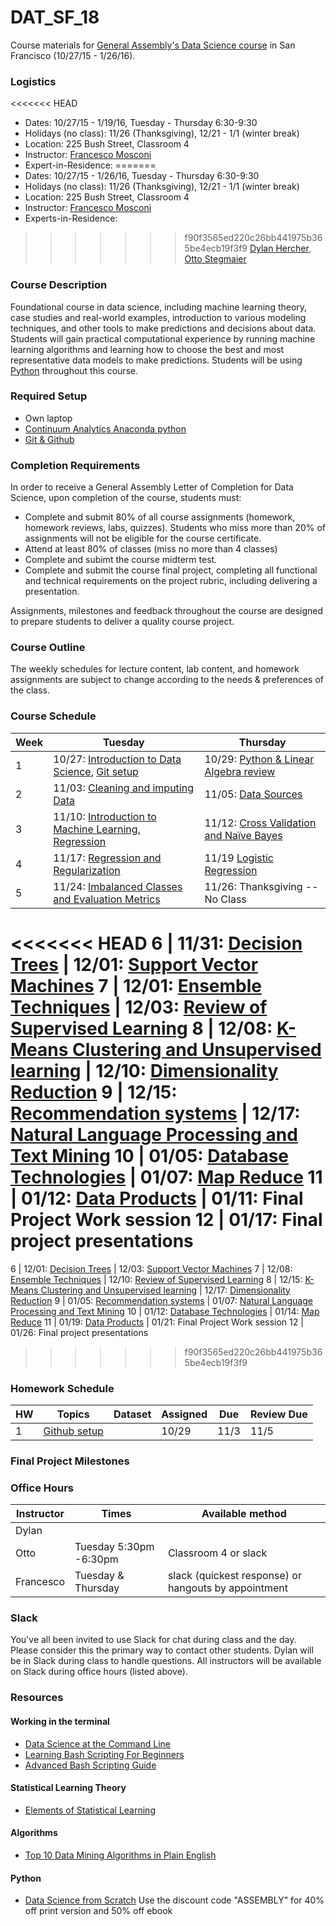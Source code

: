 # DAT_SF_18

Course materials for [General Assembly's Data Science course](https://generalassemb.ly/education/data-science/san-francisco) in San Francisco (10/27/15 - 1/26/16).

### Logistics

<<<<<<< HEAD
- Dates: 10/27/15 - 1/19/16, Tuesday - Thursday 6:30-9:30
- Holidays (no class): 11/26 (Thanksgiving), 12/21 - 1/1 (winter break) 
- Location: 225 Bush Street, Classroom 4
- Instructor: [Francesco Mosconi](https://www.linkedin.com/in/framosconis)
- Expert-in-Residence:
=======
- Dates: 10/27/15 - 1/26/16, Tuesday - Thursday 6:30-9:30
- Holidays (no class): 11/26 (Thanksgiving), 12/21 - 1/1 (winter break) 
- Location: 225 Bush Street, Classroom 4
- Instructor: [Francesco Mosconi](https://www.linkedin.com/in/framosconis)
- Experts-in-Residence:
>>>>>>> f90f3565ed220c26bb441975b365be4ecb19f3f9
 [Dylan Hercher](https://www.linkedin.com/pub/dylan-hercher/30/478/1b6), [Otto Stegmaier](https://www.linkedin.com/pub/otto-stegmaier/a3/a3/594)



### Course Description
Foundational course in data science, including machine learning theory, case studies and real-world examples, introduction to various modeling techniques, and other tools to make predictions and decisions about data. Students will gain practical computational experience by running machine learning algorithms and learning how to choose the best and most representative data models to make predictions. Students will be using [Python](https://www.python.org/) throughout this course.

### Required Setup
- Own laptop
- [Continuum Analytics Anaconda python](http://continuum.io/downloads)
- [Git & Github](https://github.com/)

### Completion Requirements
In order to receive a General Assembly Letter of Completion for Data Science, upon completion of the course, students must:

- Complete and submit 80% of all course assignments (homework, homework reviews, labs, quizzes). Students who miss more than 20% of assignments will not be eligible for the course certificate.
- Attend at least 80% of classes (miss no more than 4 classes)
- Complete and subimt the course midterm test.
- Complete and submit the course final project, completing all functional and technical requirements on the project rubric, including delivering a presentation.

Assignments, milestones and feedback throughout the course are designed to prepare students to deliver a quality course project.

### Course Outline
The weekly schedules for lecture content, lab content, and homework assignments are subject to change according to the needs & preferences of the class.

### Course Schedule

Week | Tuesday                                             | Thursday
---  | ---                                                 | ---
 1   | 10/27: [Introduction to Data Science](lectures/lec01.pdf), [Git setup](lectures/lec01_git_setup.pdf) | 10/29: [Python & Linear Algebra review](lectures/lec02.pdf)
 2   | 11/03: [Cleaning and imputing Data](lectures/lec03.pdf)                   | 11/05: [Data Sources](lectures/lec04.pdf)
 3   | 11/10: [Introduction to Machine Learning, Regression](lectures/lec05.pdf)      | 11/12: [Cross Validation and Naïve Bayes](lectures/lec06.pdf)
 4   | 11/17: [Regression and Regularization](lectures/lec07.pdf) | 11/19 [Logistic Regression](lectures/lec08.pdf)
 5   | 11/24: [Imbalanced Classes and Evaluation Metrics](lectures/lec09.pdf)     | 11/26: Thanksgiving -- No Class
<<<<<<< HEAD
 6   | 11/31: [Decision Trees](lectures/lec10.pdf) | 12/01: [Support Vector Machines](lectures/lec11.pdf)
 7   | 12/01: [Ensemble Techniques](lectures/lec12.pdf)                           | 12/03: [Review of Supervised Learning](lectures/lec13.pdf)
 8   | 12/08: [K-Means Clustering and Unsupervised learning](lectures/lec14.pdf) | 12/10: [Dimensionality Reduction](lectures/lec15.pdf)
 9   | 12/15: [Recommendation systems](lectures/lec16.pdf)     | 12/17: [Natural Language Processing and Text Mining](lectures/lec17.pdf)
 10  | 01/05: [Database Technologies](lectures/lec18.pdf)            | 01/07: [Map Reduce](lectures/lec19.pdf)
 11  | 01/12: [Data Products](lectures/lec20.pdf) | 01/11: Final Project Work session
 12  | 01/17: Final project presentations
=======
 6   | 12/01: [Decision Trees](lectures/lec10.pdf) | 12/03: [Support Vector Machines](lectures/lec11.pdf)
 7   | 12/08: [Ensemble Techniques](lectures/lec12.pdf)                           | 12/10: [Review of Supervised Learning](lectures/lec13.pdf)
 8   | 12/15: [K-Means Clustering and Unsupervised learning](lectures/lec14.pdf) | 12/17: [Dimensionality Reduction](lectures/lec15.pdf)
 9   | 01/05: [Recommendation systems](lectures/lec16.pdf)     | 01/07: [Natural Language Processing and Text Mining](lectures/lec17.pdf)
 10  | 01/12: [Database Technologies](lectures/lec18.pdf)            | 01/14: [Map Reduce](lectures/lec19.pdf)
 11  | 01/19: [Data Products](lectures/lec20.pdf) | 01/21: Final Project Work session
 12  | 01/26: Final project presentations
>>>>>>> f90f3565ed220c26bb441975b365be4ecb19f3f9




### Homework Schedule

HW       | Topics                           | Dataset | Assigned | Due   | Review Due
---      | ---                              | ---     | ---      | ---   | ---
1        | [Github setup](homework/HW1_assignment.pdf)                    |         | 10/29     |  11/3  |  11/5

### Final Project Milestones

### Office Hours

Instructor  | Times                  | Available method
---         | ---                    | ---
Dylan       | |
Otto        | Tuesday 5:30pm -6:30pm | Classroom 4 or slack
Francesco   | Tuesday & Thursday     | slack (quickest response) or hangouts by appointment

### Slack

You've all been invited to use Slack for chat during class and the day. Please consider this the primary way to contact other students. Dylan will be in Slack during class to handle questions. All instructors will be available on Slack during office hours (listed above).

### Resources

#### Working in the terminal
- [Data Science at the Command Line](http://shop.oreilly.com/product/0636920032823.do)
- [Learning Bash Scripting For Beginners](http://www.cyberciti.biz/open-source/learning-bash-scripting-for-beginners/)
- [Advanced Bash Scripting Guide](http://www.tldp.org/LDP/abs/html/)

#### Statistical Learning Theory
- [Elements of Statistical Learning](http://statweb.stanford.edu/~tibs/ElemStatLearn/)

#### Algorithms
- [Top 10 Data Mining Algorithms in Plain English](http://rayli.net/blog/data/top-10-data-mining-algorithms-in-plain-english/)

#### Python
- [Data Science from Scratch](http://shop.oreilly.com/product/0636920033400.do) Use the discount code "ASSEMBLY" for 40% off print version and 50% off ebook
